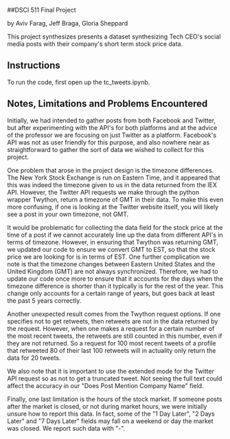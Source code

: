 ##DSCI 511 Final Project

by Aviv Farag, Jeff Braga, Gloria Sheppard

This project synthesizes presents a dataset synthesizing Tech CEO's social media posts with their company's short term stock price data.



## Instructions

To run the code, first open up the tc_tweets.ipynb.

## Notes, Limitations and Problems Encountered
Initially, we had intended to gather posts from both Facebook and Twitter, but after experimenting with the API's for both platforms and at the advice of the professor we are focusing on just Twitter as a platform. Facebook's API was not as user friendly for this purpose, and also nowhere near as straightforward to gather the sort of data we wished to collect for this project.

One problem that arose in the project design is the timezone differences. The New York Stock Exchange is run on Eastern Time, and it appeared that this was indeed the timezone given to us in the data returned from the IEX API. However, the Twitter API requests we make through the python wrapper Twython, return a timezone of GMT in their data. To make this even more confusing, if one is looking at the Twitter website itself, you will likely see a post in your own timezone, not GMT.

It would be problematic for collecting the data field for the stock price at the time of a post if we cannot accurately line up the data from different API's in terms of timezone. However, in ensuring that Twython was returning GMT, we updated our code to ensure we convert GMT to EST, so that the stock price we are looking for is in terms of EST. One further complication we note is that the timezone changes between Eastern United States and the United Kingdom (GMT) are not always synchronized. Therefore, we had to update our code once more to ensure that it accounts for the days when the timezone difference is shorter than it typically is for the rest of the year. This change only accounts for a certain range of years, but goes back at least the past 5 years correctly.

Another unexpected result comes from the Twython request options. If one specifies not to get retweets, then retweets are not in the data returned by the request. However, when one makes a request for a certain number of the most recent tweets, the retweets are still counted in this number, even if they are not returned. So a request for 100 most recent tweets of a profile that retweeted 80 of their last 100 retweets will in actuality only return the data for 20 tweets.

We also note that it is important to use the extended mode for the Twitter API request so as not to get a truncated tweet. Not seeing the full text could affect the accuracy in our "Does Post Mention Company Name" field.

Finally, one last limitation is the hours of the stock market. If someone posts after the market is closed, or not during market hours, we were initially unsure how to report this data. In fact, some of the "1 Day Later", "2 Days Later" and "7 Days Later" fields may fall on a weekend or day the market was closed. We report such data with "-".

